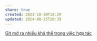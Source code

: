 ```yaml
---
share: true
created: 2023-10-30T14:29
updated: 2024-08-25T20:39
---
```

[Git mở ra nhiều khả thể trong việc hợp tác](Git%20m%E1%BB%9F%20ra%20nhi%E1%BB%81u%20kh%E1%BA%A3%20th%E1%BB%83%20trong%20vi%E1%BB%87c%20h%E1%BB%A3p%20t%C3%A1c.md)
